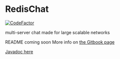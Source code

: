 # RedisChat
[![CodeFactor](https://www.codefactor.io/repository/github/emibergo02/redischat/badge)](https://www.codefactor.io/repository/github/emibergo02/redischat)

multi-server chat made for large scalable networks

README coming soon
More info on [the Gitbook page](https://emibergo.gitbook.io/redischat/)

[Javadoc here](https://emibergo02.github.io/RedisChat/)
